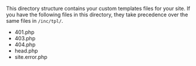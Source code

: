 This directory structure contains your custom templates files for your site.
If you have the following files in this directory, they take precedence over the same files in `/inc/tpl/`.

- 401.php
- 403.php
- 404.php
- head.php
- site.error.php
